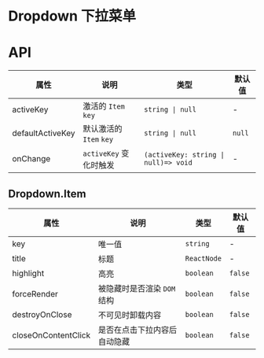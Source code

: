 # Dropdown 下拉菜单

<code src="./demos/demo1.tsx"></code>

# API

| 属性             | 说明                    | 类型                                 | 默认值 |
| ---------------- | ----------------------- | ------------------------------------ | ------ |
| activeKey        | 激活的 `Item` `key`     | `string \| null`                     | -      |
| defaultActiveKey | 默认激活的 `Item` `key` | `string \| null`                     | `null` |
| onChange         | `activeKey` 变化时触发  | `(activeKey: string \| null)=> void` | -      |

## Dropdown.Item

| 属性                | 说明                         | 类型        | 默认值  |
| ------------------- | ---------------------------- | ----------- | ------- |
| key                 | 唯一值                       | `string`    | -       |
| title               | 标题                         | `ReactNode` | -       |
| highlight           | 高亮                         | `boolean`   | `false` |
| forceRender         | 被隐藏时是否渲染 `DOM` 结构  | `boolean`   | `false` |
| destroyOnClose      | 不可见时卸载内容             | `boolean`   | `false` |
| closeOnContentClick | 是否在点击下拉内容后自动隐藏 | `boolean`   | `false` |
